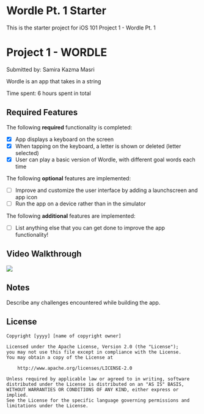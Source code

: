 # Wordle Pt. 1 Starter

This is the starter project for iOS 101 Project 1 - Wordle Pt. 1

# Project 1 - WORDLE

Submitted by: Samira Kazma Masri

Wordle is an app that takes in a string

Time spent: 6 hours spent in total

## Required Features

The following **required** functionality is completed:

- [x] App displays a keyboard on the screen
- [x] When tapping on the keyboard, a letter is shown or deleted (letter selected)
- [x] User can play a basic version of Wordle, with different goal words each time

The following **optional** features are implemented:

- [ ] Improve and customize the user interface by adding a launchscreen and app icon
- [ ] Run the app on a device rather than in the simulator

The following **additional** features are implemented:

- [ ] List anything else that you can get done to improve the app functionality!

## Video Walkthrough

<div>
    <a href="https://www.loom.com/share/da1e5446b01949b7977bee38e5d9a865">
    </a>
    <a href="https://www.loom.com/share/da1e5446b01949b7977bee38e5d9a865">
      <img style="max-width:300px;" src="https://cdn.loom.com/sessions/thumbnails/da1e5446b01949b7977bee38e5d9a865-with-play.gif">
    </a>
  </div>

## Notes

Describe any challenges encountered while building the app.

## License

    Copyright [yyyy] [name of copyright owner]

    Licensed under the Apache License, Version 2.0 (the "License");
    you may not use this file except in compliance with the License.
    You may obtain a copy of the License at

        http://www.apache.org/licenses/LICENSE-2.0

    Unless required by applicable law or agreed to in writing, software
    distributed under the License is distributed on an "AS IS" BASIS,
    WITHOUT WARRANTIES OR CONDITIONS OF ANY KIND, either express or implied.
    See the License for the specific language governing permissions and
    limitations under the License.
